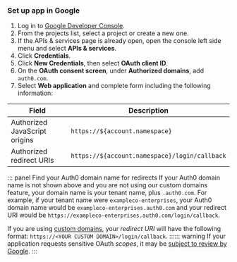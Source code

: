 ### Set up app in Google
1. Log in to [Google Developer Console](https://console.developers.google.com/).
2. From the projects list, select a project or create a new one.
3. If the APIs & services page is already open, open the console left side menu and select **APIs & services**.
4. Click **Credentials**.
5. Click **New Credentials**, then select **OAuth client ID**.
6. On the **OAuth consent screen**, under **Authorized domains**, add `auth0.com`.
7. Select **Web application** and complete form including the following information: 

| Field | Description |
| - | - |
| Authorized JavaScript origins | `https://${account.namespace}` |
| Authorized redirect URIs | `https://${account.namespace}/login/callback` |

::: panel Find your Auth0 domain name for redirects
If your Auth0 domain name is not shown above and you are not using our custom domains feature, your domain name is your tenant name, plus `.auth0.com`. For example, if your tenant name were `exampleco-enterprises`, your Auth0 domain name would be `exampleco-enterprises.auth0.com` and your redirect URI would be `https://exampleco-enterprises.auth0.com/login/callback`.

If you are using [custom domains](/custom-domains), your <dfn data-key="callback">redirect URI</dfn> will have the following format: `https://<YOUR CUSTOM DOMAIN>/login/callback`.
:::::: warning
If your application requests sensitive OAuth <dfn data-key="scope">scopes</dfn>, it may be [subject to review by Google](https://developers.google.com/apps-script/guides/client-verification).
:::
